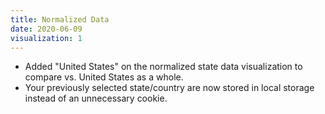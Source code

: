 ```yaml
---
title: Normalized Data 
date: 2020-06-09
visualization: 1
---
```


- Added "United States" on the normalized state data visualization to compare vs. United States as a whole.
- Your previously selected state/country are now stored in local storage instead of an unnecessary cookie.

